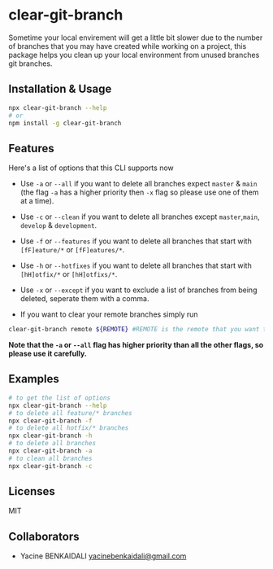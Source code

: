 # clear-git-branch

Sometime your local envirement will get a little bit slower due to the number of branches that you may have created while working on a project, this package helps you clean up your local environment from unused branches git branches.

## Installation & Usage

```bash
npx clear-git-branch --help
# or
npm install -g clear-git-branch
```

## Features

Here's a list of options that this CLI supports now

- Use `-a` or `--all` if you want to delete all branches expect `master` & `main` (the flag `-a` has a higher priority then `-x` flag so please use one of them at a time).

- Use `-c` or `--clean` if you want to delete all branches except `master`,`main`, `develop` & `development`.

- Use `-f` or `--features` if you want to delete all branches that start with `[fF]eature/*` or `[fF]eatures/*`.

- Use `-h` or `--hotfixes` if you want to delete all branches that start with `[hH]otfix/*` or `[hH]otfixs/*`.

- Use `-x` or `--except` if you want to exclude a list of branches from being deleted, seperate them with a comma.

- If you want to clear your remote branches simply run

```sh
clear-git-branch remote ${REMOTE} #REMOTE is the remote that you want to clean
```

**Note that the `-a` or `--all` flag has higher priority than all the other flags, so please use it carefully.**

## Examples

```bash
# to get the list of options
npx clear-git-branch --help
# to delete all feature/* branches
npx clear-git-branch -f
# to delete all hotfix/* branches
npx clear-git-branch -h
# to delete all branches
npx clear-git-branch -a
# to clean all branches
npx clear-git-branch -c
```

## Licenses

MIT

## Collaborators

- Yacine BENKAIDALI <yacinebenkaidali@gmail.com>
